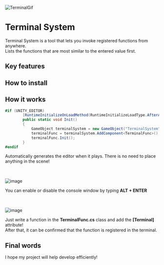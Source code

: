 ![TerminalGif](https://github.com/jacobjea/Terminal/assets/89589209/8fcd4df9-0892-4f2c-a223-5a50030a50f5)

# Terminal System

Terminal System is a tool that lets you invoke registered functions from anywhere.<br/>
Lists the functions that are most similar to the entered value first.

## Key features

## How to install

## How it works

```C#
#if (UNITY_EDITOR)
        [RuntimeInitializeOnLoadMethod(RuntimeInitializeLoadType.AfterAssembliesLoaded)]
        public static void Init()
        {
            GameObject terminalSystem = new GameObject("TerminalSystem");
            terminalFunc = terminalSystem.AddComponent<TerminalFunc>();
            terminalFunc.Init();
        }
#endif
```

Automatically generates the editor when it plays. There is no need to place anything in the scene!
<br/><br/><br/>

![image](https://github.com/jacobjea/Terminal/assets/89589209/d481d522-eb6a-49b0-be2a-27e7cd0e960e)

You can enable or disable the console window by typing **ALT + ENTER**
<br/><br/><br/>

![image](https://github.com/jacobjea/Terminal/assets/89589209/3042852f-a6d4-4e3a-b22f-4965686a3e6f)

Just write a function in the **TerminalFunc.cs** class and add the **[Terminal]** attribute!<br/>
After that, it can be confirmed that the function is registered in the terminal.



## Final words

I hope my project will help develop efficiently!


